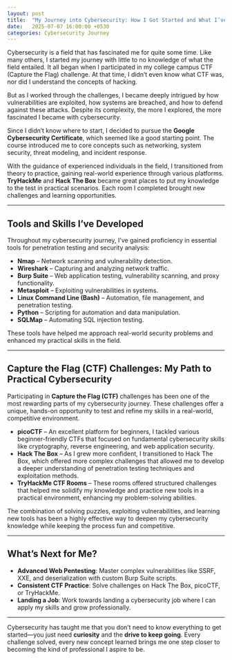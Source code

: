 ```yaml
---
layout: post
title:  "My Journey into Cybersecurity: How I Got Started and What I’ve Learned So Far"
date:   2025-07-07 16:00:00 +0530
categories: Cybersecurity Journey
---
```



Cybersecurity is a field that has fascinated me for quite some time. Like many others, I started my journey with little to no knowledge of what the field entailed. It all began when I participated in my college campus CTF (Capture the Flag) challenge. At that time, I didn’t even know what CTF was, nor did I understand the concepts of hacking.

But as I worked through the challenges, I became deeply intrigued by how vulnerabilities are exploited, how systems are breached, and how to defend against these attacks. Despite its complexity, the more I explored, the more fascinated I became with cybersecurity.

Since I didn’t know where to start, I decided to pursue the **Google Cybersecurity Certificate**, which seemed like a good starting point. The course introduced me to core concepts such as networking, system security, threat modeling, and incident response.

With the guidance of experienced individuals in the field, I transitioned from theory to practice, gaining real-world experience through various platforms. **TryHackMe** and **Hack The Box** became great places to put my knowledge to the test in practical scenarios. Each room I completed brought new challenges and learning opportunities.

---

## Tools and Skills I’ve Developed

Throughout my cybersecurity journey, I’ve gained proficiency in essential tools for penetration testing and security analysis:

- **Nmap** – Network scanning and vulnerability detection.
- **Wireshark** – Capturing and analyzing network traffic.
- **Burp Suite** – Web application testing, vulnerability scanning, and proxy functionality.
- **Metasploit** – Exploiting vulnerabilities in systems.
- **Linux Command Line (Bash)** – Automation, file management, and penetration testing.
- **Python** – Scripting for automation and data manipulation.
- **SQLMap** – Automating SQL injection testing.

These tools have helped me approach real-world security problems and enhanced my practical skills in the field.

---

## Capture the Flag (CTF) Challenges: My Path to Practical Cybersecurity

Participating in **Capture the Flag (CTF)** challenges has been one of the most rewarding parts of my cybersecurity journey. These challenges offer a unique, hands-on opportunity to test and refine my skills in a real-world, competitive environment.

- **picoCTF** – An excellent platform for beginners, I tackled various beginner-friendly CTFs that focused on fundamental cybersecurity skills like cryptography, reverse engineering, and web application security.
- **Hack The Box** – As I grew more confident, I transitioned to Hack The Box, which offered more complex challenges that allowed me to develop a deeper understanding of penetration testing techniques and exploitation methods.
- **TryHackMe CTF Rooms** – These rooms offered structured challenges that helped me solidify my knowledge and practice new tools in a practical environment, enhancing my problem-solving abilities.

The combination of solving puzzles, exploiting vulnerabilities, and learning new tools has been a highly effective way to deepen my cybersecurity knowledge while keeping the process fun and competitive.

---

## What’s Next for Me?

- **Advanced Web Pentesting**: Master complex vulnerabilities like SSRF, XXE, and deserialization with custom Burp Suite scripts.
- **Consistent CTF Practice**: Solve challenges on Hack The Box, picoCTF, or TryHackMe.
- **Landing a Job**: Work towards landing a cybersecurity job where I can apply my skills and grow professionally.

---

Cybersecurity has taught me that you don’t need to know everything to get started—you just need **curiosity** and the **drive to keep going**. Every challenge solved, every new concept learned brings me one step closer to becoming the kind of professional I aspire to be.